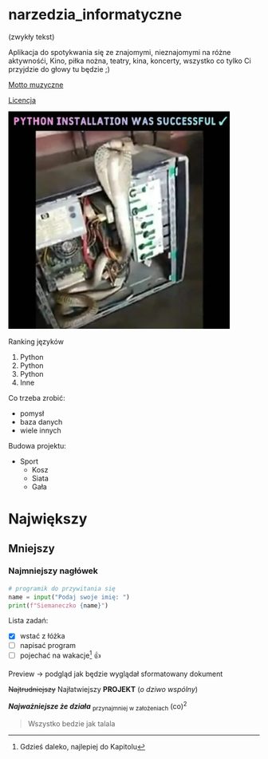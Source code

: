 # narzedzia_informatyczne

(zwykły tekst)

Aplikacja do spotykwania się ze znajomymi, nieznajomymi na różne aktywnośći,
Kino, piłka nożna, teatry, kina, koncerty, wszystko co tylko Ci przyjdzie do głowy tu będzie ;)

[Motto muzyczne](https://www.youtube.com/watch?v=2onLeKNEfoA) 

[Licencja](/LICENSE)

![Memik na poprawę dnia](/python.jpg)

Ranking języków
1. Python
2. Python
3. Python
4. Inne

Co trzeba zrobić:
- pomysł
- baza danych
- wiele innych

Budowa projektu:
- Sport
  - Kosz
  - Siata
  - Gała
 
# Największy
## Mniejszy 
### Najmniejszy nagłówek

```python
# programik do przywitania się
name = input("Podaj swoje imię: ")
print(f"Siemaneczko {name}")
```

Lista zadań:
- [x] wstać z łóżka 
- [ ] napisać program
- [ ] pojechać na wakacje[^1] :+1: 

Preview -> podgląd jak będzie wyglądał sformatowany dokument

<!-- Komentarze których nie widać później -->


~~Najtrudniejszy~~ Najłatwiejszy **PROJEKT** (*o dziwo wspólny*)

***Najważniejsze że działa***
<sub>przynajmniej w założeniach</sub>
(co)<sup>2</sup>



> Wszystko bedzie jak talala

[^1]: Gdzieś daleko, najlepiej do Kapitolu
